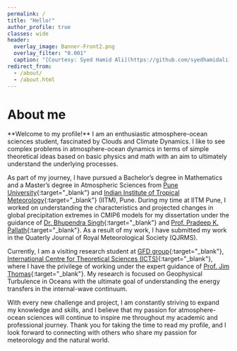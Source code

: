```yaml
---
permalink: /
title: "Hello!"
author_profile: true
classes: wide
header:
  overlay_image: Banner-Front2.png
  overlay_filter: "0.001"
  caption: "[Courtesy: Syed Hamid Ali](https://github.com/syedhamidali)"
redirect_from: 
  - /about/
  - /about.html
---
```

<h1>About me</h1>
**Welcome to my profile!** I am an enthusiastic atmosphere-ocean sciences student, fascinated by Clouds and Climate Dynamics. I like to see complex problems in atmosphere-ocean dynamics in terms of simple theoretical ideas based on basic physics and math with an aim to ultimately understand the underlying processes.

As part of my journey, I have pursued a Bachelor’s degree in Mathematics and a Master’s degree in Atmospheric Sciences from [Pune University](https://www.unipune.ac.in){:target="_blank"} and [Indian Institute of Tropical Meteorology](https://tropmet.res.in){:target="_blank"} (IITM), Pune. During my time at IITM Pune, I worked on understanding the characteristics and projected changes in global precipitation extremes in CMIP6 models for my dissertation under the guidance of [Dr. Bhupendra Singh](https://www.tropmet.res.in/127-Bhupendra%20Bahadur%20Singh-scientist_detail){:target="_blank"} and [Prof. Pradeep K. Pallath](https://research.unipune.ac.in/User/User/Teacher_JournalList?TeacherId=BB52DE4C-759C-44BF-8DF9-B3434997849E){:target="_blank"}. As a result of my work, I have submitted my work in the Quaterly Journal of Royal Meteorological Society (QJRMS).

Currently, I am a visiting research student at [GFD group](https://github.com/GFD-Tifr){:target="_blank"}, [International Centre for Theoretical Sciences (ICTS)](https://www.icts.res.in/){:target="_blank"}, where I have the privilege of working under the expert guidance of [Prof. Jim Thomas](https://jimthomasedu.github.io/){:target="_blank"}. My research is focused on Geophysical Turbulence in Oceans with the ultimate goal of understanding the energy transfers in the internal-wave continuum.

With every new challenge and project, I am constantly striving to expand my knowledge and skills, and I believe that my passion for atmosphere-ocean sciences will continue to inspire me throughout my academic and professional journey. Thank you for taking the time to read my profile, and I look forward to connecting with others who share my passion for meteorology and the natural world.
<nbsp>
